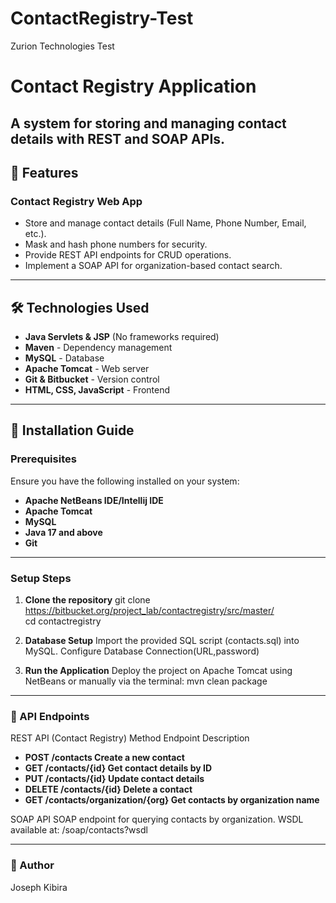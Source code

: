 # ContactRegistry-Test
 Zurion Technologies Test

 # Contact Registry Application

**A system for storing and managing contact details with REST and SOAP APIs.**
---

## 📌 Features

### **Contact Registry Web App**
- Store and manage contact details (Full Name, Phone Number, Email, etc.).
- Mask and hash phone numbers for security.
- Provide REST API endpoints for CRUD operations.
- Implement a SOAP API for organization-based contact search.
---

## 🛠️ Technologies Used
- **Java Servlets & JSP** (No frameworks required)
- **Maven** - Dependency management
- **MySQL** - Database
- **Apache Tomcat** - Web server
- **Git & Bitbucket** - Version control
- **HTML, CSS, JavaScript** - Frontend

---

## 🚀 Installation Guide

### **Prerequisites**
Ensure you have the following installed on your system:
- **Apache NetBeans IDE/Intellij IDE**<br>
- **Apache Tomcat**<br>
- **MySQL**<br>
- **Java 17 and above**<br>
- **Git**<br>

---
### **Setup Steps**
1. **Clone the repository**
git clone https://bitbucket.org/project_lab/contactregistry/src/master/<br>
cd contactregistry

2. **Database Setup**
Import the provided SQL script (contacts.sql) into MySQL.
Configure Database Connection(URL,password)

3. **Run the Application**
Deploy the project on Apache Tomcat using NetBeans or manually via the terminal:
mvn clean package

---

### 📌 API Endpoints
REST API (Contact Registry)
Method	Endpoint	Description
- **POST	/contacts	Create a new contact**<br>
- **GET	/contacts/{id}	Get contact details by ID**<br>
- **PUT	/contacts/{id}	Update contact details**<br>
- **DELETE	/contacts/{id}	Delete a contact**<br>
- **GET	/contacts/organization/{org}	Get contacts by organization name**<br>

SOAP API
SOAP endpoint for querying contacts by organization.
WSDL available at: /soap/contacts?wsdl

---

### 📝 Author
Joseph Kibira

